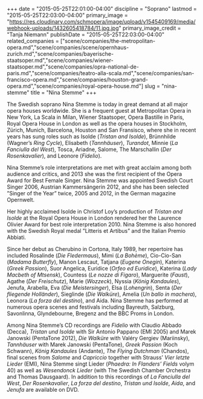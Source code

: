 +++
date = "2015-05-25T22:01:00-04:00"
discipline = "Soprano"
lastmod = "2015-05-25T22:03:00-04:00"
primary_image = "https://res.cloudinary.com/schmopera/image/upload/v1545409169/media/webhook-uploads/1432605418784/11.jpg.jpg"
primary_image_credit = "Tanja Niemann"
publishDate = "2015-05-25T22:03:00-04:00"
related_companies = ["scene/companies/the-metropolitan-opera.md","scene/companies/scene/opernhaus-zurich.md","scene/companies/bayerische-staatsoper.md","scene/companies/wiener-staatsoper.md","scene/companies/opra-national-de-paris.md","scene/companies/teatro-alla-scala.md","scene/companies/san-francisco-opera.md","scene/companies/houston-grand-opera.md","scene/companies/royal-opera-house.md"]
slug = "nina-stemme"
title = "Nina Stemme"
+++

The Swedish soprano Nina Stemme is today in great demand at all major opera houses worldwide. She is a frequent guest at Metropolitan Opera in New York, La Scala in Milan, Wiener Staatsoper, Opera Bastille in Paris, Royal Opera House in London as well as the opera houses in Stockholm, Zürich, Munich, Barcelona, Houston and San Fransisco, where she in recent years has sung roles such as Isolde (*Tristan and Isolde*), Brünnhilde (Wagner’s *Ring Cycle*), Elisabeth (*Tannhäuser*), *Turandot*, Minnie (*La Fanciulla del West*), Tosca, Ariadne, Salome, The Marschallin (*Der Rosenkavalier*), and Leonore (*Fidelio*). 

Nina Stemme’s role interpretations are met with great acclaim among both audience and critics, and 2013 she was the first recipient of the Opera Award for Best Female Singer. Nina Stemme was appointed Swedish Court Singer 2006, Austrian Kammersängerin 2012, and she has been selected ”Singer of the Year” twice, 2005 and 2012, in the German magazine Opernwelt. 

Her highly acclaimed Isolde in Christof Loy’s production of *Tristan and Isolde* at the Royal Opera House in London rendered her the Laurence Olivier Award for best role interpretation 2010. Nina Stemme is also honored with the Swedish Royal medal ”Litteris et Artibus” and the Italian Premio Abbiati.

Since her debut as Cherubino in Cortona, Italy 1989, her repertoire has included Rosalinde (*Die Fledermaus*), Mimi (*La Bohème*), Cio-Cio-San (*Madama Butterfly*), Manon Lescaut, Tatjana (*Eugene Onegin*), Katerina (*Greek Passion*), Suor Angelica, Euridice (*Orfeo ed Euridice*), Katerina (*Lady Macbeth of Mtsensk*), Countess (*Le nozze di Figaro*), Marguerite (*Faust*), Agathe (*Der Freischutz*), Marie (*Wozzeck*), Nyssia (*König Kandaules*), Jenufa, Arabella, Eva (*Die Meistersinger*), Elsa (*Lohengrin*), Senta (*Der fliegende Holländer*), Sieglinde (*Die Walküre*), Amelia (*Un ballo in machera*), Leonora (*La forza del destino*), and Aida. Nina Stemme has performed at numerous opera scenes and festivals including Bayreuth, Salzburg, Savonlinna, Glyndebourne, Bregenz and the BBC Proms in London.

Among Nina Stemme’s CD recordings are *Fidelio* with Claudio Abbado (Decca), *Tristan und Isolde* with Sir Antonio Pappano (EMI 2005) and Marek Janowski (PentaTone 2012), *Die Walküre* with Valéry Gergiev (Mariinsky), *Tannhäuser* with Marek Janowski (PentaTone), *Greek Passion* (Koch Schwann), *König Kandaules* (Andante), *The Flying Dutchman* (Chandos), final scenes from *Salome* and *Capriccio* together with Strauss’ *Vier letzte Lieder* (EMI), Nina Stemme singt Lieder (*Phaedra: In Flanders’ Fields* volym 40) as well as *Wesendonck Lieder* (with The Swedish Chamber Orchestra and Thomas Dausgaard). In addition to this recordings of *La Fanciulla del West*, *Der Rosenkavalier*, *La forza del destino*, *Tristan und Isolde*, *Aida*, and *Jenufa* are available on DVD.


